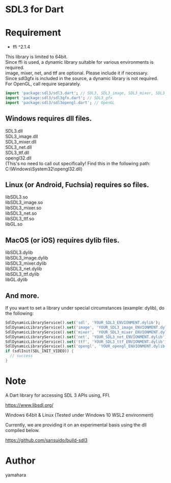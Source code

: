 SDL3 for Dart
====

# Requirement

* ffi ^2.1.4

This library is limited to 64bit.  
Since ffi is used, a dynamic library suitable for various environments is required.  
image, mixer, net, and ttf are optional. Please include it if necessary.  
Since sdl3gfx is included in the source, a dynamic library is not required.  
For OpenGL, call require separately.  

```dart
import 'package:sdl3/sdl3.dart'; // SDL3, SDL3_image, SDL3_mixer, SDL3_net, SDL3_ttf
import 'package:sdl3/sdl3gfx.dart'; // SDL3_gfx
import 'package:sdl3/sdl3opengl.dart'; // OpenGL
```

## Windows requires dll files.

SDL3.dll  
SDL3_image.dll  
SDL3_mixer.dll  
SDL3_net.dll  
SDL3_ttf.dll  
opengl32.dll  
(This's no need to call out specifically! Find this in the following path: C:\Windows\System32\opengl32.dll)  

## Linux (or Android, Fuchsia) requires so files.

libSDL3.so  
libSDL3_image.so  
libSDL3_mixer.so  
libSDL3_net.so  
libSDL3_ttf.so  
libGL.so  

## MacOS (or iOS) requires dylib files.

libSDL3.dylib  
libSDL3_image.dylib  
libSDL3_mixer.dylib  
libSDL3_net.dylib  
libSDL3_ttf.dylib  
libGL.dylib  

## And more.

If you want to set a library under special circumstances (example: dylib), do the following:  

```dart
SdlDynamicLibraryService().set('sdl', 'YOUR_SDL3_ENVIONMENT.dylib');
SdlDynamicLibraryService().set('image', 'YOUR_SDL3_image_ENVIONMENT.dylib');
SdlDynamicLibraryService().set('mixer', 'YOUR_SDL3_mixer_ENVIONMENT.dylib');
SdlDynamicLibraryService().set('net', 'YOUR_SDL3_net_ENVIONMENT.dylib');
SdlDynamicLibraryService().set('ttf', 'YOUR_SDL3_ttf_ENVIONMENT.dylib');
SdlDynamicLibraryService().set('opengl', 'YOUR_opengl_ENVIONMENT.dylib');
if (sdlInit(SDL_INIT_VIDEO)) {
  // success
}
```

# Note

A Dart library for accessing SDL 3 APIs using, FFI.

https://www.libsdl.org/

Windows 64bit & Linux (Tested under Windows 10 WSL2 environment)

Currently, we are providing it on an experimental basis using the dll compiled below.

https://github.com/sansuido/build-sdl3

# Author

yamahara
